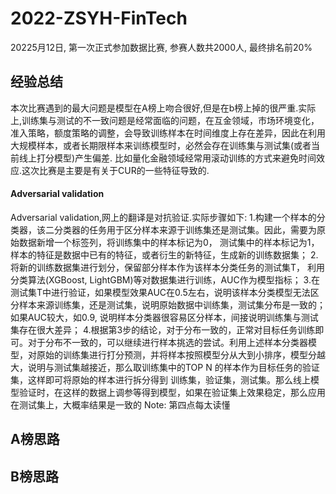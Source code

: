 # 2022-ZSYH-FinTech
20225月12日, 第一次正式参加数据比赛, 参赛人数共2000人, 最终排名前20%

## 经验总结
本次比赛遇到的最大问题是模型在A榜上吻合很好,但是在b榜上掉的很严重.实际上,训练集与测试的不一致问题是经常面临的问题，在互金领域，市场环境变化，准入策略，额度策略的调整，会导致训练样本在时间维度上存在差异，因此在利用大规模样本，或者长期限样本来训练模型时，必然会存在训练集与测试集(或者当前线上打分模型)产生偏差. 比如量化金融领域经常用滚动训练的方式来避免时间效应.这次比赛是主要是有关于CUR的一些特征导致的.

#### Adversarial validation
Adversarial validation,网上的翻译是对抗验证.实际步骤如下:
1.构建一个样本的分类器，该二分类器的任务用于区分样本来源于训练集还是测试集。因此，需要为原始数据新增一个标签列，将训练集中的样本标记为0， 测试集中的样本标记为1，样本的特征是数据中已有的特征，或者衍生的新特征，生成新的训练数据集；
2.将新的训练数据集进行划分，保留部分样本作为该样本分类任务的测试集T， 利用分类算法(XGBoost, LightGBM)等对数据集进行训练，AUC作为模型指标；
3.在测试集T中进行验证，如果模型效果AUC在0.5左右，说明该样本分类模型无法区分样本来源训练集，还是测试集，说明原始数据中训练集，测试集分布是一致的；如果AUC较大，如0.9, 说明样本分类器很容易区分样本，间接说明训练集与测试集存在很大差异；
4.根据第3步的结论，对于分布一致的，正常对目标任务训练即可。对于分布不一致的，可以继续进行样本挑选的尝试。利用上述样本分类器模型，对原始的训练集进行打分预测，并将样本按照模型分从大到小排序，模型分越大，说明与测试集越接近，那么取训练集中的TOP N 的样本作为目标任务的验证集，这样即可将原始的样本进行拆分得到 训练集，验证集，测试集。那么线上模型验证时，在这样的数据上调参等得到模型，如果在验证集上效果稳定，那么应用在测试集上，大概率结果是一致的
Note: 第四点每太读懂


## A榜思路


## B榜思路
